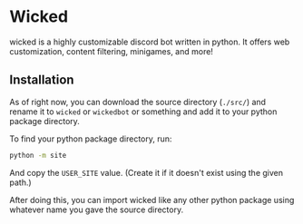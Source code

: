 # Wicked

wicked is a highly customizable discord bot written in python. It offers web customization, content filtering, minigames, and more!

## Installation
As of right now, you can download the source directory (`./src/`) and rename it to `wicked` or `wickedbot` or something and add it to your python package directory.

To find your python package directory, run:
```bash
python -m site
```
And copy the `USER_SITE` value. (Create it if it doesn't exist using the given path.)

After doing this, you can import wicked like any other python package using whatever name you gave the source directory.


